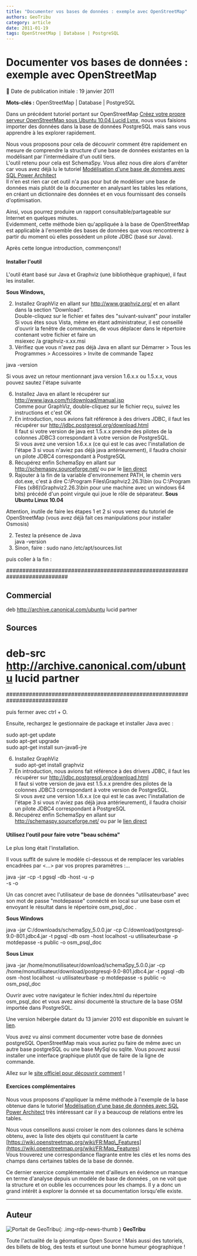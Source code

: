 ```yaml
---
title: "Documenter vos bases de données : exemple avec OpenStreetMap"
authors: GeoTribu
category: article
date: 2011-01-19
tags: OpenStreetMap | Database | PostgreSQL
---
```


# Documenter vos bases de données : exemple avec OpenStreetMap

:calendar: Date de publication initiale : 19 janvier 2011

**Mots-clés :** OpenStreetMap | Database | PostgreSQL

Dans un précédent tutoriel portant sur OpenStreetMap [Créez votre propre serveur OpenStreetMap sous Ubuntu 10.04 Lucid Lynx](http://www.geotribu.net/node/262), nous vous faisions importer des données dans la base de données PostgreSQL mais sans vous apprendre à les explorer rapidement.  

Nous vous proposons pour cela de découvrir comment être rapidement en mesure de comprendre la structure d'une base de données existantes en la modélisant par l'intermédiaire d'un outil tiers.  
L'outil retenu pour cela est SchemaSpy. Vous allez nous dire alors d'arrêter car vous avez déjà lu le tutoriel [Modélisation d'une base de données avec SQL Power Architect](http://www.geotribu.net/node/248)  
Il n'en est rien car cet outil n'a pas pour but de modéliser une base de données mais plutôt de la documenter en analysant les tables les relations, en créant un dictionnaire des données et en vous fournissant des conseils d'optimisation.  

Ainsi, vous pourrez produire un rapport consultable/partageable sur Internet en quelques minutes.  
Evidemment, cette méthode bien qu'appliquée à la base de OpenStreetMap est applicable à l'ensemble des bases de données que vous rencontrerez à partir du moment où elles possèdent un pilote JDBC (basé sur Java).

Après cette longue introduction, commençons!!

#### Installer l'outil

L'outil étant basé sur Java et Graphviz (une bibliothèque graphique), il faut les installer.

**Sous Windows,**

2. Installez GraphViz en allant sur <http://www.graphviz.org/> et en allant dans la section "Download".  
Double-cliquez sur le fichier et faites des "suivant-suivant" pour installer  
Si vous êtes sous Vista, même en étant administrateur, il est conseillé d'ouvrir la fenêtre de commandes, de vous déplacer dans le répertoire contenant votre fichier et faire un  
msiexec /a graphviz-x.xx.msi
4. Vérifiez que vous n'avez pas déjà Java en allant sur Démarrer > Tous les Programmes > Accessoires > Invite de commande Tapez

java -version

Si vous avez un retour mentionnant java version 1.6.x.x ou 1.5.x.x, vous pouvez sautez l'étape suivante

6. Installez Java en allant le récupérer sur <http://www.java.com/fr/download/manual.jsp>  
Comme pour GraphViz, double-cliquez sur le fichier reçu, suivez les instructions et c'est OK
8. En introduction, nous avions fait référence à des drivers JDBC, il faut les récupérer sur <http://jdbc.postgresql.org/download.html>  
Il faut si votre version de java est 1.5.x.x prendre des pilotes de la colonnes JDBC3 correspondant à votre version de PostgreSQL.  
Si vous avez une version 1.6.x.x (ce qui est le cas avec l'installation de l'étape 3 si vous n'aviez pas déjà java antérieurement), il faudra choisir un pilote JDBC4 correspondant à PostgreSQL
10. Récupérez enfin SchemaSpy en allant sur <http://schemaspy.sourceforge.net/> ou par le [lien direct](http://sourceforge.net/projects/schemaspy/files/schemaspy/SchemaSpy%205.0.0/schemaSpy_5.0.0.jar/download)
12. Rajouter à la fin de la variable d'environnement PATH, le chemin vers dot.exe, c'est à dire C:\Program Files\Graphviz2.26.3\bin (ou C:\Program Files (x86)\Graphviz2.26.3\bin pour une machine avec un windows 64 bits) précédé d'un point virgule qui joue le rôle de séparateur.
**Sous Ubuntu Linux 10.04**

Attention, inutile de faire les étapes 1 et 2 si vous venez du tutoriel de OpenStreetMap (vous avez déjà fait ces manipulations pour installer Osmosis)

2. Testez la présence de Java  
java -version
4. Sinon, faire : sudo nano /etc/apt/sources.list

puis coller à la fin :  

###########################################################################  

## Commercial  

deb <http://archive.canonical.com/ubuntu> lucid partner

## Sources  

# deb-src <http://archive.canonical.com/ubuntu> lucid partner  

###########################################################################  

puis fermer avec ctrl + O.

Ensuite, rechargez le gestionnaire de package et installer Java avec :

sudo apt-get update  
sudo apt-get upgrade  
sudo apt-get install sun-java6-jre  

6. Installez GraphViz  
sudo apt-get install graphviz
8. En introduction, nous avions fait référence à des drivers JDBC, il faut les récupérer sur <http://jdbc.postgresql.org/download.html>  
Il faut si votre version de java est 1.5.x.x prendre des pilotes de la colonnes JDBC3 correspondant à votre version de PostgreSQL.  
Si vous avez une version 1.6.x.x (ce qui est le cas avec l'installation de l'étape 3 si vous n'aviez pas déjà java antérieurement), il faudra choisir un pilote JDBC4 correspondant à PostgreSQL
10. Récupérez enfin SchemaSpy en allant sur <http://schemaspy.sourceforge.net/> ou par le [lien direct](http://sourceforge.net/projects/schemaspy/files/schemaspy/SchemaSpy%205.0.0/schemaSpy_5.0.0.jar/download)

#### Utilisez l'outil pour faire votre "beau schéma"

Le plus long était l'installation.  

Il vous suffit de suivre le modèle ci-dessous et de remplacer les variables encadrées par <...> par vos propres paramètres :...

java -jar -cp -t pgsql -db  -host  -u  -p  
-s  -o  

Un cas concret avec l'utilisateur de base de données "utilisateurbase" avec son mot de passe "motdepasse" connécté en local sur une base osm et envoyant le résultat dans le répertoire osm\_psql\_doc .

**Sous Windows**

java -jar C:/downloads/schemaSpy\_5.0.0.jar -cp C:/download/postgresql-9.0-801.jdbc4.jar -t pgsql -db osm -host localhost -u utilisateurbase -p motdepasse -s public -o osm\_psql\_doc  

**Sous Linux**

java -jar /home/monutilisateur/download/schemaSpy\_5.0.0.jar -cp /home/monutilisateur/download/postgresql-9.0-801.jdbc4.jar -t pgsql -db osm -host localhost -u utilisateurbase -p motdepasse -s public -o osm\_psql\_doc  

Ouvrir avec votre navigateur le fichier index.html du répertoire osm\_psql\_doc et vous avez ainsi documenté la structure de la base OSM importée dans PostgreSQL.  

Une version hébergée datant du 13 janvier 2010 est disponible en suivant le [lien](http://osm.analysesig.net/osm2pgsql_schema).  

Vous avez vu ainsi comment documenter votre base de données postgreSQL OpenStreetMap mais vous auriez pu faire de même avec un autre base postgreSQL ou une base MySql ou sqlite. Vous pouvez aussi installer une interface graphique plutôt que de faire de la ligne de commande.  

Allez sur le [site officiel pour découvrir comment](http://schemaspy.sourceforge.net/) !

#### Exercices complémentaires

Nous vous proposons d'appliquer la même méthode à l'exemple de la base obtenue dans le tutoriel [Modélisation d'une base de données avec SQL Power Architect](http://www.geotribu.net/node/248) très intéressant car il y a beaucoup de relations entre les tables.  

Nous vous conseillons aussi croiser le nom des colonnes dans le schéma obtenu, avec la liste des objets qui constituent la carte [https://wiki.openstreetmap.org/wiki/FR:Map\_Features](https://wiki.openstreetmap.org/wiki/FR:Map_Features)  
Vous trouverez une correspondance flagrante entre les clés et les noms des champs dans certaines tables de la base de donnée.  

Ce dernier exercice complémentaire met d'ailleurs en évidence un manque en terme d'analyse depuis un modèle de base de données , on ne voit que la structure et on oublie les occurrences pour les champs. Il y a donc un grand intérêt à explorer la donnée et sa documentation lorsqu'elle existe.

----

## Auteur

![Portait de GeoTribu](https://cdn.geotribu.fr/img/internal/charte/geotribu_logo_64x64.png){: .img-rdp-news-thumb }
**GeoTribu**

Toute l'actualité de la géomatique Open Source ! Mais aussi des tutoriels, des billets de blog, des tests et surtout une bonne humeur géographique !
